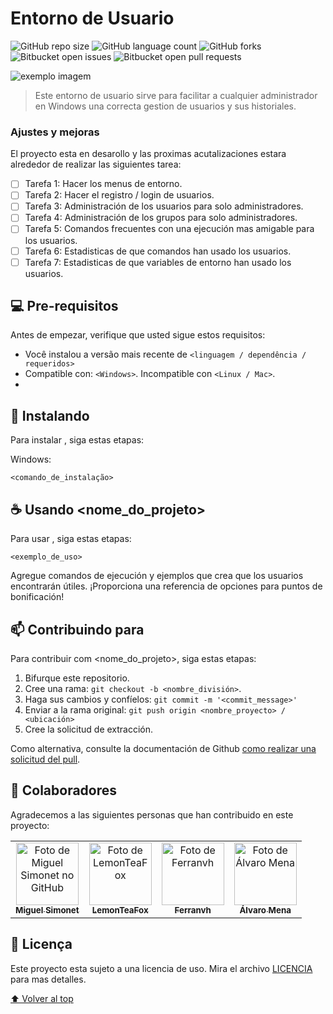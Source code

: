 # Entorno de Usuario

<!---Esses são exemplos. Veja https://shields.io para outras pessoas ou para personalizar este conjunto de escudos. Você pode querer incluir dependências, status do projeto e informações de licença aqui--->

![GitHub repo size](https://img.shields.io/github/repo-size/Miguel-Simonet/PHP_LevelUp?style=for-the-badge)
![GitHub language count](https://img.shields.io/github/languages/count/Miguel-Simonet/PHP_LevelUp?style=for-the-badge)
![GitHub forks](https://img.shields.io/github/forks/Miguel-Simonet/PHP_LevelUp?style=for-the-badge)
![Bitbucket open issues](https://img.shields.io/bitbucket/pr-raw/Miguel-Simonet/PHP_LevelUp?style=for-the-badge)
![Bitbucket open pull requests](https://img.shields.io/bitbucket/pr-raw/Miguel-Simonet/PHP_LevelUp?style=for-the-badge)

<img src="exemplo-image.png" alt="exemplo imagem">

> Este entorno de usuario sirve para facilitar a cualquier administrador en Windows una correcta gestion de usuarios y sus historiales.

### Ajustes y mejoras

El proyecto esta en desarollo y las proximas acutalizaciones estara alrededor de realizar las siguientes tarea:

- [ ] Tarefa 1: Hacer los menus de entorno.
- [ ] Tarefa 2: Hacer el registro / login de usuarios.
- [ ] Tarefa 3: Administración de los usuarios para solo administradores.
- [ ] Tarefa 4: Administración de los grupos para solo administradores.
- [ ] Tarefa 5: Comandos frecuentes con una ejecución mas amigable para los usuarios.
- [ ] Tarefa 6: Estadisticas de que comandos han usado los usuarios.
- [ ] Tarefa 7: Estadisticas de que variables de entorno han usado los usuarios.

## 💻 Pre-requisitos

Antes de empezar, verifique que usted sigue estos requisitos:
<!---Estes são apenas requisitos de exemplo. Adicionar, duplicar ou remover conforme necessário--->
* Você instalou a versão mais recente de `<linguagem / dependência / requeridos>`
* Compatible con: `<Windows>`. Incompatible con `<Linux / Mac>`.
* 
## 🚀 Instalando <Entorno de Usuario>

Para instalar <Entorno de Usuario>, siga estas etapas:

Windows:
```
<comando_de_instalação>
```

## ☕ Usando <nome_do_projeto>

Para usar <Entorno de Usuario>, siga estas etapas:

```
<exemplo_de_uso>
```

Agregue comandos de ejecución y ejemplos que crea que los usuarios encontrarán útiles. ¡Proporciona una referencia de opciones para puntos de bonificación!

## 📫 Contribuindo para <Entorno de Usuario>
<!---Se o seu README for longo ou se você tiver algum processo ou etapas específicas que deseja que os contribuidores sigam, considere a criação de um arquivo CONTRIBUTING.md separado--->
Para contribuir com <nome_do_projeto>, siga estas etapas:

1. Bifurque este repositorio.
2. Cree una rama: `git checkout -b <nombre_división>`.
3. Haga sus cambios y confíelos: `git commit -m '<commit_message>'`
4. Enviar a la rama original: `git push origin <nombre_proyecto> / <ubicación>`
5. Cree la solicitud de extracción.

Como alternativa, consulte la documentación de Github [como realizar una solicitud del pull](https://help.github.com/en/github/collaborating-with-issues-and-pull-requests/creating-a-pull-request).

## 🤝 Colaboradores

Agradecemos a las siguientes personas que han contribuido en este proyecto:

<table>
  <tr>
    <td align="center">
      <a href="#">
        <img src="https://avatars.githubusercontent.com/u/84403278?v=4" width="100px;" alt="Foto de Miguel Simonet no GitHub"/><br>
        <sub>
          <b>Miguel Simonet</b>
        </sub>
      </a>
    </td>
    <td align="center">
      <a href="#">
        <img src="https://avatars.githubusercontent.com/u/80906229?v=4" width="100px;" alt="Foto de LemonTeaFox"/><br>
        <sub>
          <b>LemonTeaFox</b>
        </sub>
      </a>
    </td>
    <td align="center">
      <a href="#">
        <img src="https://avatars.githubusercontent.com/u/77339219?v=4" width="100px;" alt="Foto de Ferranvh"/><br>
        <sub>
          <b>Ferranvh</b>
        </sub>
      </a>
    </td>
     <td align="center">
      <a href="#">
        <img src="https://avatars.githubusercontent.com/u/96493342?v=4" width="100px;" alt="Foto de Álvaro Mena"/><br>
        <sub>
          <b>Álvaro Mena</b>
        </sub>
      </a>
    </td>
  </tr>
</table>

## 📝 Licença

Este proyecto esta sujeto a una licencia de uso. Mira el archivo [LICENCIA](LICENSE.md) para mas detalles.

[⬆ Volver al top](#entorno-de-usuario)<br>
